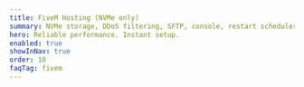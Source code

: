 ```yaml
---
title: FiveM Hosting (NVMe only)
summary: NVMe storage, DDoS filtering, SFTP, console, restart scheduler, 1-click txAdmin/“LNAdmin”.
hero: Reliable performance. Instant setup.
enabled: true
showInNav: true
order: 10
faqTag: fivem
---
```


